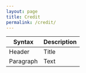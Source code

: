 ```yaml
---
layout: page
title: Credit
permalink: /credit/
---
```


| Syntax      | Description |
| ----------- | ----------- |
| Header      | Title       |
| Paragraph   | Text        |